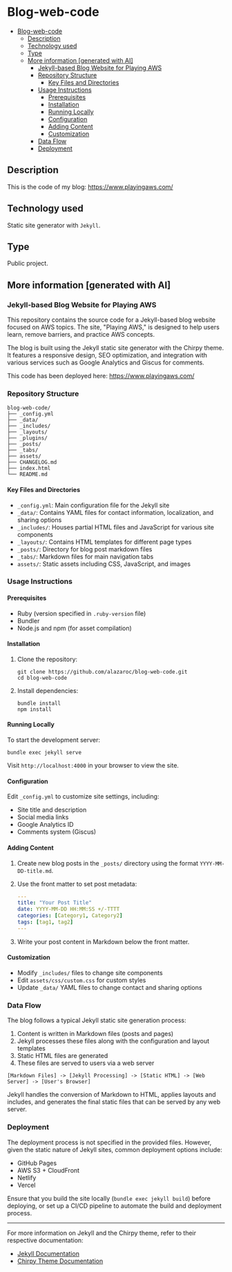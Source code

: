 # Blog-web-code

- [Blog-web-code](#blog-web-code)
  - [Description](#description)
  - [Technology used](#technology-used)
  - [Type](#type)
  - [More information \[generated with AI\]](#more-information-generated-with-ai)
    - [Jekyll-based Blog Website for Playing AWS](#jekyll-based-blog-website-for-playing-aws)
    - [Repository Structure](#repository-structure)
      - [Key Files and Directories](#key-files-and-directories)
    - [Usage Instructions](#usage-instructions)
      - [Prerequisites](#prerequisites)
      - [Installation](#installation)
      - [Running Locally](#running-locally)
      - [Configuration](#configuration)
      - [Adding Content](#adding-content)
      - [Customization](#customization)
    - [Data Flow](#data-flow)
    - [Deployment](#deployment)

## Description

This is the code of my blog: <https://www.playingaws.com/>

## Technology used

Static site generator with `Jekyll`.

## Type

Public project.

## More information [generated with AI]

### Jekyll-based Blog Website for Playing AWS

This repository contains the source code for a Jekyll-based blog website focused on AWS topics. The site, "Playing AWS," is designed to help users learn, remove barriers, and practice AWS concepts.

The blog is built using the Jekyll static site generator with the Chirpy theme. It features a responsive design, SEO optimization, and integration with various services such as Google Analytics and Giscus for comments.

This code has been deployed here: <https://www.playingaws.com/>

### Repository Structure

```code
blog-web-code/
├── _config.yml
├── _data/
├── _includes/
├── _layouts/
├── _plugins/
├── _posts/
├── _tabs/
├── assets/
├── CHANGELOG.md
├── index.html
└── README.md
```

#### Key Files and Directories

- `_config.yml`: Main configuration file for the Jekyll site
- `_data/`: Contains YAML files for contact information, localization, and sharing options
- `_includes/`: Houses partial HTML files and JavaScript for various site components
- `_layouts/`: Contains HTML templates for different page types
- `_posts/`: Directory for blog post markdown files
- `_tabs/`: Markdown files for main navigation tabs
- `assets/`: Static assets including CSS, JavaScript, and images

### Usage Instructions

#### Prerequisites

- Ruby (version specified in `.ruby-version` file)
- Bundler
- Node.js and npm (for asset compilation)

#### Installation

1. Clone the repository:

   ```code
   git clone https://github.com/alazaroc/blog-web-code.git
   cd blog-web-code
   ```

2. Install dependencies:

   ```code
   bundle install
   npm install
   ```

#### Running Locally

To start the development server:

```code
bundle exec jekyll serve
```

Visit `http://localhost:4000` in your browser to view the site.

#### Configuration

Edit `_config.yml` to customize site settings, including:

- Site title and description
- Social media links
- Google Analytics ID
- Comments system (Giscus)

#### Adding Content

1. Create new blog posts in the `_posts/` directory using the format `YYYY-MM-DD-title.md`.
2. Use the front matter to set post metadata:

   ```yaml
   ---
   title: "Your Post Title"
   date: YYYY-MM-DD HH:MM:SS +/-TTTT
   categories: [Category1, Category2]
   tags: [tag1, tag2]
   ---
   ```

3. Write your post content in Markdown below the front matter.

#### Customization

- Modify `_includes/` files to change site components
- Edit `assets/css/custom.css` for custom styles
- Update `_data/` YAML files to change contact and sharing options

### Data Flow

The blog follows a typical Jekyll static site generation process:

1. Content is written in Markdown files (posts and pages)
2. Jekyll processes these files along with the configuration and layout templates
3. Static HTML files are generated
4. These files are served to users via a web server

```code
[Markdown Files] -> [Jekyll Processing] -> [Static HTML] -> [Web Server] -> [User's Browser]
```

Jekyll handles the conversion of Markdown to HTML, applies layouts and includes, and generates the final static files that can be served by any web server.

### Deployment

The deployment process is not specified in the provided files. However, given the static nature of Jekyll sites, common deployment options include:

- GitHub Pages
- AWS S3 + CloudFront
- Netlify
- Vercel

Ensure that you build the site locally (`bundle exec jekyll build`) before deploying, or set up a CI/CD pipeline to automate the build and deployment process.

---

For more information on Jekyll and the Chirpy theme, refer to their respective documentation:

- [Jekyll Documentation](https://jekyllrb.com/docs/)
- [Chirpy Theme Documentation](https://github.com/cotes2020/jekyll-theme-chirpy#documentation)
